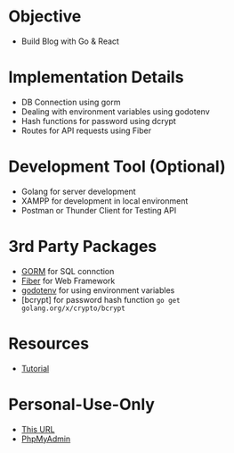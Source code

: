 # Objective
- Build Blog with Go & React

# Implementation Details
- DB Connection using gorm
- Dealing with environment variables using godotenv
- Hash functions for password using dcrypt
- Routes for API requests using Fiber

# Development Tool (Optional)
- Golang for server development
- XAMPP for development in local environment
- Postman or Thunder Client for Testing API

# 3rd Party Packages
- [GORM](https://gorm.io/docs/index.html) for SQL connction <code></code>
- [Fiber](https://github.com/gofiber/fiber) for Web Framework
- [godotenv](https://github.com/joho/godotenv) for using environment variables
- [bcrypt] for password hash function <code>go get golang.org/x/crypto/bcrypt</code>

# Resources
- [Tutorial](https://www.youtube.com/playlist?list=PLJ2eCBnvv6JVQtnuKbtJSRu0OkuNicOeW)

# Personal-Use-Only
- [This URL](https://github.com/jinheehanaaa/TUT-Blog-with-Go-and-ReactJS-TailwindCSS)
- [PhpMyAdmin](http://localhost/phpmyadmin/)